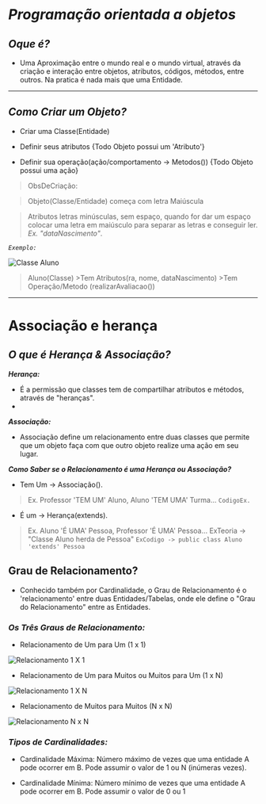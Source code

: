 # **_Programação orientada a objetos_**

## _Oque é?_
 
 * Uma Aproximação entre o mundo real e o mundo virtual, através da criação e interação entre 
   objetos, atributos, códigos, métodos, entre outros. Na pratica é nada mais que uma Entidade.

***

## _Como Criar um Objeto?_
 
 * Criar uma Classe(Entidade)

 * Definir seus atributos {Todo Objeto possui um 'Atributo'}
 
 * Definir sua operação(ação/comportamento -> Metodos()) {Todo Objeto possui uma ação}  
 
 > ObsDeCriação: 
 
 >Objeto(Classe/Entidade) começa com letra Maiúscula 
 
 >Atributos letras minúsculas, sem espaço, quando for dar um espaço colocar uma letra em maiúsculo para separar as letras e conseguir ler. _Ex. "dataNascimento"_.

 _`Exemplo:`_

![Classe Aluno](https://user-images.githubusercontent.com/101998147/176944110-e7788b5b-5a4e-4270-a174-b5b59259f731.png)
> Aluno(Classe) >Tem Atributos(ra, nome, dataNascimento) >Tem Operação/Metodo (realizarAvaliacao())




***



# Associação e herança

## _O que é Herança & Associação?_

_**Herança:**_
 * É a permissão que classes tem de compartilhar atributos e métodos, através de "heranças".
 * 
_**Associação:**_
 * Associação define um relacionamento entre duas classes que permite que um objeto faça com que outro objeto 
   realize uma ação em seu lugar.
  
_**Como Saber se o Relacionamento é uma Herança ou Associação?**_
 
 * Tem Um -> Associação().
 > Ex. Professor 'TEM UM' Aluno, Aluno 'TEM UMA' Turma...
`CodigoEx. `

 * É um -> Herança(extends). 
 > Ex. Aluno 'É UMA' Pessoa, Professor 'É UMA' Pessoa...
 > ExTeoria -> "Classe Aluno herda de Pessoa"
 `ExCodigo -> public class Aluno 'extends' Pessoa`

## Grau de Relacionamento?

 * Conhecido também por Cardinalidade, o Grau de Relacionamento é o 'relacionamento' entre duas Entidades/Tabelas, 
   onde ele define o "Grau do Relacionamento" entre as Entidades.

### _Os Três Graus de Relacionamento:_
 
* Relacionamento de Um para Um (1 x 1)

![Relacionamento 1 X 1](https://consultabd.files.wordpress.com/2019/09/img01_1x1.jpg)


* Relacionamento de Um para Muitos ou Muitos para Um (1 x N)

![Relacionamento 1 X N](https://user-images.githubusercontent.com/101998147/176983219-c9f34699-dc1c-4773-9664-4aaa2cf218d6.png)


* Relacionamento de Muitos para Muitos (N x N)

![Relacionamento N x N](https://consultabd.files.wordpress.com/2019/09/img01_nxn.jpg?w=616)

### _Tipos de Cardinalidades:_
 
* Cardinalidade Máxima: Número máximo de vezes que uma entidade A pode ocorrer em B. Pode assumir o valor de 1 ou N 
  (inúmeras vezes).

* Cardinalidade Mínima: Número mínimo de vezes que uma entidade A pode ocorrer em B. Pode assumir o valor de 0 ou 1
